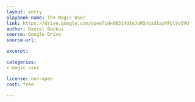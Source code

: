 ```yaml
---
layout: entry
playbook-name: The Magic-User
link: https://drive.google.com/open?id=0B314UXyJoRSnUzdIazVFblVvOVU
author: Daniel Backus
source: Google Drive
source-url:

excerpt:

categories:
- magic user

license: non-open
cost: free

---
```

